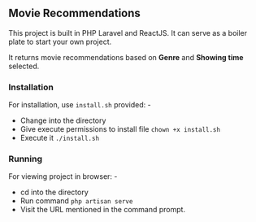 ## Movie Recommendations

This project is built in PHP Laravel and ReactJS.
It can serve as a boiler plate to start your own project.

It returns movie recommendations based on **Genre** and **Showing time** selected.

### Installation

For installation, use `install.sh` provided: -

- Change into the directory
- Give execute permissions to install file `chown +x install.sh`
- Execute it `./install.sh`

### Running

For viewing project in browser: -

- cd into the directory
- Run command `php artisan serve`
- Visit the URL mentioned in the command prompt.